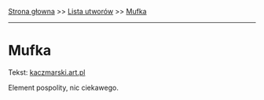[Strona głowna](../index.md) >> [Lista utworów](../list.md) >> [Mufka](295.md)

---

# Mufka

Tekst: [kaczmarski.art.pl](https://www.kaczmarski.art.pl/tworczosc/wiersze/mufka/)

Element pospolity, nic ciekawego.